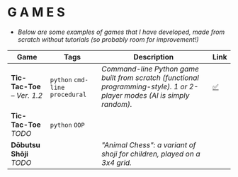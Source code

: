 # G A M E S

- *Below are some examples of games that I have developed, made from scratch without tutorials (so probably room for improvement!)*


Game | Tags | Description | Link
-----|------|-------------|------
**Tic-Tac-Toe**<br>   *– Ver. 1.2* | ```python``` ```cmd-line``` ```procedural``` | *Command-line Python game built from scratch (functional programming-style). 1 or 2-player modes (AI is simply random).* | [:white_check_mark:](https://github.com/mjs375/Coding-Gymnasium/blob/main/Games/tictactoe.py)
**Tic-Tac-Toe**<br>   *TODO* | ```python``` ```OOP``` | |
**Dōbutsu Shōji**<br>   *TODO*| | *"Animal Chess": a variant of shoji for children, played on a 3x4 grid.* |
